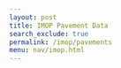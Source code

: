 ```yaml
---
layout: post
title: IMOP Pavement Data
search_exclude: true
permalink: /imop/pavements
menu: nav/imop.html
---
```


<head>
  <link rel="stylesheet" href="{{ site.baseurl }}/assets/css/pavements.css" />
</head>

<main class="main-content" id="main-content">
    <div id="pavementCount"></div>
    <br>
</main>

<script type="module">

import { pythonURI, fetchOptions } from '{{ site.baseurl }}/assets/js/api/config.js';

document.addEventListener("DOMContentLoaded", (event) => {
    fetchLikedHotels();
});

async function fetchLikedHotels() {
    try {
        const response = await fetch(`${pythonURI}/api/pavement`, {...fetchOptions});

        if (!response.ok) {
            throw new Error('Failed to fetch pavements: ' + response.statusText);
        }

        const data = await response.json();
        var pavementCount = data.length || 0;

        document.getElementById('pavementCount').innerHTML = `<h2>There are ${pavementCount} assessments of pavements in SD.</h2>`;

        const body = document.getElementById('main-content');

        data.forEach(item => {

            const card = document.createElement('div');
            card.className = 'card';
            card.innerHTML = `
                <h2>${item.seg_id}</h2>
                <p>${item.pci} | ${item.pci_desc}</p>
            `;

            body.appendChild(card);

        });
    } catch (error) {
        console.error('Error fetching data:', error);
    }
}

// function handleKeyPress(event, id) {
//     if (event.key === 'Enter') {
//         event.preventDefault();
//         const newRating = event.target.textContent;
//         putHotelData(id, newRating);
//     }
// }

// async function putHotelData(id, newRating) {
    
//     const putData = {
//         id: id,
//         rating: parseInt(newRating)
//     };

//     try {
//         const response = await fetch(`${pythonURI}/api/hotel`, {
//             ...fetchOptions,
//             method: 'PUT',
//             body: JSON.stringify(putData)
//         });

//         if (!response.ok) {
//             throw new Error(`HTTP error! Status: ${response.status}`);
//         }

//         const data = await response.json();
//         console.log('Put response:', data);
//     } catch (error) {
//         console.error("Error putting data:", error);
//     }
// }

// async function deleteHotel(id) {

//     const deleteData = {
//         id: id,
//     };

//     try {
//         const response = await fetch(`${pythonURI}/api/hotel`, {
//             ...fetchOptions,
//             method: 'DELETE',
//             body: JSON.stringify(deleteData)
//         });

//         if (!response.ok) {
//             throw new Error(`HTTP error! Status: ${response.status}`);
//         }

//         const data = await response.json();
//         console.log('Delete response:', data);
//     } catch (error) {
//         console.error("Error deleting data:", error);
//     }
// }


</script>